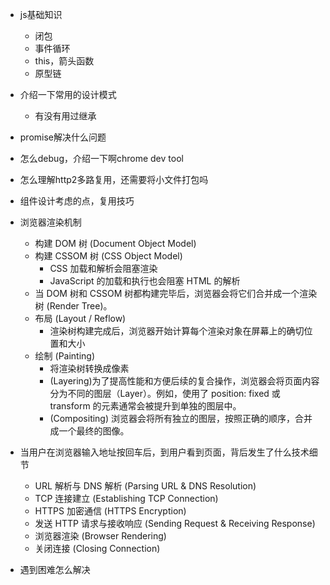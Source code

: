 - js基础知识
    - 闭包
    - 事件循环
    - this，箭头函数
    - 原型链
- 介绍一下常用的设计模式
    - 有没有用过继承
- promise解决什么问题
- 怎么debug，介绍一下啊chrome dev tool
- 怎么理解http2多路复用，还需要将小文件打包吗
- 组件设计考虑的点，复用技巧
- 浏览器渲染机制
    - 构建 DOM 树 (Document Object Model)
    - 构建 CSSOM 树 (CSS Object Model)
        - CSS 加载和解析会阻塞渲染
        - JavaScript 的加载和执行也会阻塞 HTML 的解析
    - 当 DOM 树和 CSSOM 树都构建完毕后，浏览器会将它们合并成一个渲染树 (Render Tree)。
    - 布局 (Layout / Reflow)
        - 渲染树构建完成后，浏览器开始计算每个渲染对象在屏幕上的确切位置和大小
    - 绘制 (Painting)
        - 将渲染树转换成像素
        - (Layering)为了提高性能和方便后续的复合操作，浏览器会将页面内容分为不同的图层（Layer）。例如，使用了 position: fixed 或 transform 的元素通常会被提升到单独的图层中。
        - (Compositing) 浏览器会将所有独立的图层，按照正确的顺序，合并成一个最终的图像。

- 当用户在浏览器输入地址按回车后，到用户看到页面，背后发生了什么技术细节
    - URL 解析与 DNS 解析 (Parsing URL & DNS Resolution)
    - TCP 连接建立 (Establishing TCP Connection)
    - HTTPS 加密通信 (HTTPS Encryption)
    - 发送 HTTP 请求与接收响应 (Sending Request & Receiving Response)
    - 浏览器渲染 (Browser Rendering)
    - 关闭连接 (Closing Connection)
- 遇到困难怎么解决